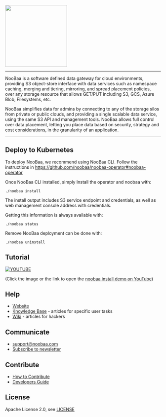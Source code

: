 <div id="top" />
<img src="/images/noobaa_logo.png" width="200" />

----
NooBaa is a software defined data gateway for cloud environments, providing S3 object-store interface with data services such as namespace caching, merging and  tiering, mirroring, and spread placement policies, over any storage resource that allows GET/PUT including S3, GCS, Azure Blob, Filesystems, etc.

NooBaa simplifies data for admins by connecting to any of the storage silos from private or public clouds, and providing a single scalable data service, using the same S3 API and management tools. NooBaa allows full control over data placement, letting you place data based on security, strategy and cost considerations, in the granularity of an application.

----

## Deploy to Kubernetes

To deploy NooBaa, we recommend using NooBaa CLI. 
Follow the instructions in https://github.com/noobaa/noobaa-operator#noobaa-operator 

Once NooBaa CLI installed, simply Install the operator and noobaa with: 
```
./noobaa install
```
The install output includes S3 service endpoint and credentials, as well as web management console address with credentials.

Getting this information is always available with: 
```
./noobaa status
```
Remove NooBaa deployment can be done with: 
```
./noobaa uninstall
```

## Tutorial

[![YOUTUBE](https://img.youtube.com/vi/QXr2pSL3AVY/0.jpg)](https://www.youtube.com/watch?v=QXr2pSL3AVY)

(Click the image or the link to open the [noobaa install demo on YouTube](https://www.youtube.com/watch?v=QXr2pSL3AVY))


## Help

- [Website](https://www.noobaa.io)
- [Knowledge Base](https://noobaa.desk.com) - articles for specific user tasks
- [Wiki](https://github.com/noobaa/noobaa-core/wiki) - articles for hackers

## Communicate

- support@noobaa.com
- [Subscribe to newsletter](https://www.noobaa.io/community)

## Contribute

- [How to Contribute](/CONTRIBUTING.md)  
- [Developers Guide](https://github.com/noobaa/noobaa-core/wiki/Developers-Guide) 

## License

Apache License 2.0, see [LICENSE](/LICENSE)
